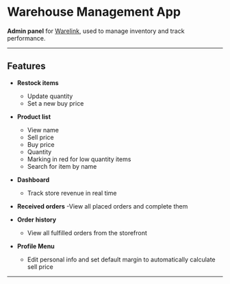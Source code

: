 # Warehouse Management App

**Admin panel** for [Warelink](https://github.com/ViCS69/WareLink), used to manage inventory and track performance.

---

## Features

- **Restock items**
  - Update quantity  
  - Set a new buy price  

- **Product list**
  - View name  
  - Sell price  
  - Buy price  
  - Quantity  
  - Marking in red for low quantity items
  - Search for item by name
- **Dashboard**
  - Track store revenue in real time  

- **Received orders**
  -View all placed orders and complete them

- **Order history**
  - View all fulfilled orders from the storefront  

- **Profile Menu**
  - Edit personal info and set default margin to automatically calculate sell price
---


